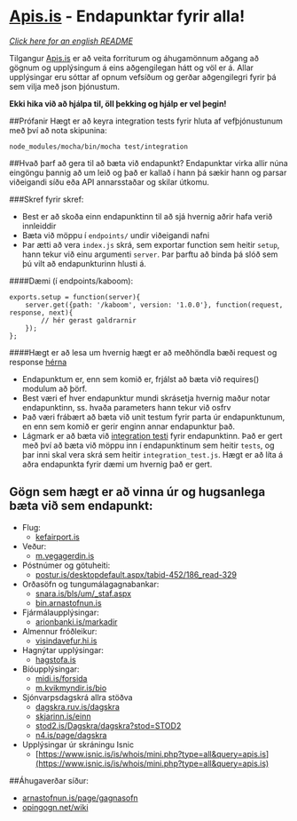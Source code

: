 # [Apis.is](http://apis.is) - Endapunktar fyrir alla!

*[Click here for an english README](https://github.com/kristjanmik/apis/blob/master/README_EN.md)*

Tilgangur [Apis.is](http://apis.is) er að veita forriturum og áhugamönnum aðgang að gögnum og upplýsingum á eins aðgengilegan hátt og völ er á. Allar upplýsingar eru sóttar af opnum vefsíðum og gerðar aðgengilegri fyrir þá sem vilja með json þjónustum.

**Ekki hika við að hjálpa til, öll þekking og hjálp er vel þegin!**

##Prófanir
Hægt er að keyra integration tests fyrir hluta af vefþjónustunum með því að nota skipunina:

    node_modules/mocha/bin/mocha test/integration

##Hvað þarf að gera til að bæta við endapunkt?
Endapunktar virka allir núna eingöngu þannig að um leið og það er kallað í hann þá sækir hann og parsar viðeigandi síðu eða API annarsstaðar og skilar útkomu.

###Skref fyrir skref:
+ Best er að skoða einn endapunktinn til að sjá hvernig aðrir hafa verið innleiddir
+ Bæta við möppu í `endpoints/` undir viðeigandi nafni
+ Þar ætti að vera `index.js` skrá, sem exportar function sem heitir `setup`, hann tekur við einu argumenti `server`. Þar þarftu að binda þá slóð sem þú vilt að endapunkturinn hlusti á.

####Dæmi (í endpoints/kaboom):

    exports.setup = function(server){
        server.get({path: '/kaboom', version: '1.0.0'}, function(request, response, next){
            // hér gerast galdrarnir
        });
    };

####Hægt er að lesa um hvernig hægt er að meðhöndla bæði request og response [hérna](http://mcavage.github.io/node-restify)

+ Endapunktum er, enn sem komið er, frjálst að bæta við requires() modulum að þörf.
+ Best væri ef hver endapunktur mundi skrásetja hvernig maður notar endapunktinn, ss. hvaða parameters hann tekur við osfrv
+ Það væri frábært að bæta við unit testum fyrir parta úr endapunktunum, en enn sem komið er gerir enginn annar endapunktur það.
+ Lágmark er að bæta við [integration testi](http://en.wikipedia.org/wiki/Integration_testing) fyrir endapunktinn. Það er gert með því að bæta við möppu inn í endapunktinum sem heitir `tests`, og þar inni skal vera skrá sem heitir `integration_test.js`. Hægt er að líta á aðra endapunkta fyrir dæmi um hvernig það er gert.

## Gögn sem hægt er að vinna úr og hugsanlega bæta við sem endapunkt:

+ Flug:
	+ [kefairport.is](http://www.kefairport.is/)
+ Veður:
	+ [m.vegagerdin.is](http://m.vegagerdin.is/)
+ Póstnúmer og götuheiti:
	+ [postur.is/desktopdefault.aspx/tabid-452/186_read-329](http://www.postur.is/desktopdefault.aspx/tabid-452/186_read-329/)
+ Orðasöfn og tungumálagagnabankar:
	+ [snara.is/bls/um/_staf.aspx](http://snara.is/bls/um/_staf.aspx)
	+ [bin.arnastofnun.is](http://bin.arnastofnun.is/)
+ Fjármálaupplýsingar:	
	+ [arionbanki.is/markadir](http://www.arionbanki.is/markadir)
+ Almennur fróðleikur:
	+ [visindavefur.hi.is](http://www.visindavefur.hi.is/)
+ Hagnýtar upplýsingar:
	+ [hagstofa.is](http://www.hagstofa.is/)
+ Bíóupplýsingar:
	+ [midi.is/forsida](http://midi.is/forsida/)
	+ [m.kvikmyndir.is/bio](http://m.kvikmyndir.is/bio/)
+  Sjónvarpsdagskrá allra stöðva
	+ [dagskra.ruv.is/dagskra](http://dagskra.ruv.is/dagskra/)
	+ [skjarinn.is/einn](http://www.skjarinn.is/einn/)
	+ [stod2.is/Dagskra/dagskra?stod=STOD2](http://stod2.is/Dagskra/dagskra?stod=STOD2)
	+ [n4.is/page/dagskra](http://www.n4.is/page/dagskra)
+  Upplýsingar úr skráningu Isnic
    + [https://www.isnic.is/is/whois/mini.php?type=all&query=apis.is](https://www.isnic.is/is/whois/mini.php?type=all&query=apis.is)

##Áhugaverðar síður:
+ [arnastofnun.is/page/gagnasofn](http://arnastofnun.is/page/gagnasofn)
+ [opingogn.net/wiki](http://opingogn.net/wiki/)

